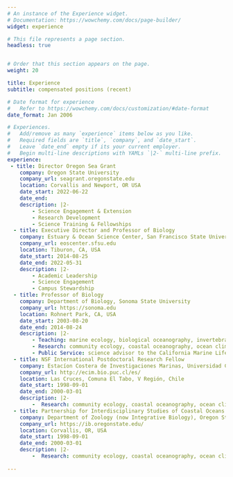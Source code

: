 ```yaml
---
# An instance of the Experience widget.
# Documentation: https://wowchemy.com/docs/page-builder/
widget: experience

# This file represents a page section.
headless: true


# Order that this section appears on the page.
weight: 20

title: Experience
subtitle: compensated positions (recent)

# Date format for experience
#   Refer to https://wowchemy.com/docs/customization/#date-format
date_format: Jan 2006

# Experiences.
#   Add/remove as many `experience` items below as you like.
#   Required fields are `title`, `company`, and `date_start`.
#   Leave `date_end` empty if its your current employer.
#   Begin multi-line descriptions with YAMLs `|2-` multi-line prefix.
experience:
 - title: Director Oregon Sea Grant
    company: Oregon State University
    company_url: seagrant.oregonstate.edu
    location: Corvallis and Newport, OR USA
    date_start: 2022-06-22
    date_end: 
    description: |2-
        - Science Engagement & Extension
        - Research Development
        - Science Training & Fellowships 
  - title: Executive Director and Professor of Biology
    company: Estuary & Ocean Science Center, San Francisco State University
    company_url: eoscenter.sfsu.edu
    location: Tiburon, CA, USA
    date_start: 2014-08-25
    date_end: 2022-05-31
    description: |2-
        - Academic Leadership 
        - Science Engagement
        - Campus Stewardship
  - title: Professor of Biology
    company: Department of Biology, Sonoma State University
    company_url: https://sonoma.edu
    location: Rohnert Park, CA, USA
    date_start: 2003-08-20
    date_end: 2014-08-24
    description: |2-
        - Teaching: marine ecology, biological oceanography, invertebrate biology, introductory biology, marine botany, and advanced data analysis
        - Research: community ecology, coastal oceanography, ocean climate change, conservation
        - Public Service: science advisor to the California Marine Life Protection Act Initiative and the Ocean Protection Council
  - title: NSF International Postdoctoral Research Fellow 
    company: Estacíon Costera de Investigaciones Marinas, Universidad Católica de Chile
    company_url: http://ecim.bio.puc.cl/es/
    location: Las Cruces, Comuna El Tabo, V Región, Chile
    date_start: 1998-09-01
    date_end: 2000-03-01
    description: |2-
        -  Research: community ecology, coastal oceanography, ocean climate change, conservation
  - title: Partnership for Interdisciplinary Studies of Coastal Oceans Postdoctoral Research Associate 
    company: Department of Zoology (now Integrative Biology), Oregon State University
    company_url: https://ib.oregonstate.edu/
    location: Corvallis, OR, USA
    date_start: 1998-09-01
    date_end: 2000-03-01
    description: |2-
        -  Research: community ecology, coastal oceanography, ocean climate change, conservation
        
---
```

